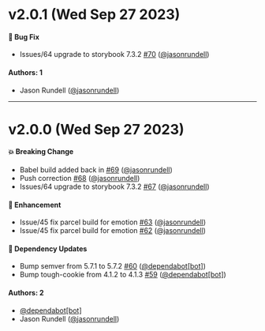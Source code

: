 # v2.0.1 (Wed Sep 27 2023)

#### 🐛 Bug Fix

- Issues/64 upgrade to storybook 7.3.2 [#70](https://github.com/jasonrundell/dropship/pull/70) ([@jasonrundell](https://github.com/jasonrundell))

#### Authors: 1

- Jason Rundell ([@jasonrundell](https://github.com/jasonrundell))

---

# v2.0.0 (Wed Sep 27 2023)

#### 💥 Breaking Change

- Babel build added back in [#69](https://github.com/jasonrundell/dropship/pull/69) ([@jasonrundell](https://github.com/jasonrundell))
- Push correction [#68](https://github.com/jasonrundell/dropship/pull/68) ([@jasonrundell](https://github.com/jasonrundell))
- Issues/64 upgrade to storybook 7.3.2 [#67](https://github.com/jasonrundell/dropship/pull/67) ([@jasonrundell](https://github.com/jasonrundell))

#### 🚀 Enhancement

- Issue/45 fix parcel build for emotion [#63](https://github.com/jasonrundell/dropship/pull/63) ([@jasonrundell](https://github.com/jasonrundell))
- Issue/45 fix parcel build for emotion [#62](https://github.com/jasonrundell/dropship/pull/62) ([@jasonrundell](https://github.com/jasonrundell))

#### 🔩 Dependency Updates

- Bump semver from 5.7.1 to 5.7.2 [#60](https://github.com/jasonrundell/dropship/pull/60) ([@dependabot[bot]](https://github.com/dependabot[bot]))
- Bump tough-cookie from 4.1.2 to 4.1.3 [#59](https://github.com/jasonrundell/dropship/pull/59) ([@dependabot[bot]](https://github.com/dependabot[bot]))

#### Authors: 2

- [@dependabot[bot]](https://github.com/dependabot[bot])
- Jason Rundell ([@jasonrundell](https://github.com/jasonrundell))
